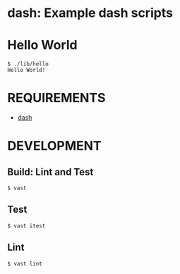 # dash: Example dash scripts

# Hello World

```console
$ ./lib/hello
Hello World!
```

# REQUIREMENTS

* [dash](https://linux.die.net/man/1/dash)

# DEVELOPMENT

## Build: Lint and Test

```console
$ vast
```

## Test

```console
$ vast itest
```

## Lint

```console
$ vast lint
```
